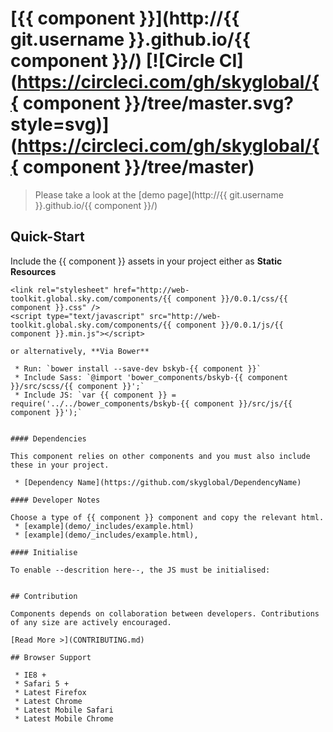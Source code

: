 [{{ component }}](http://{{ git.username }}.github.io/{{ component }}/)  [![Circle CI](https://circleci.com/gh/skyglobal/{{ component }}/tree/master.svg?style=svg)](https://circleci.com/gh/skyglobal/{{ component }}/tree/master)
========================

> Please take a look at the [demo page](http://{{ git.username }}.github.io/{{ component }}/)


## Quick-Start

Include the {{ component }} assets in your project either as **Static Resources**

```
<link rel="stylesheet" href="http://web-toolkit.global.sky.com/components/{{ component }}/0.0.1/css/{{ component }}.css" />
<script type="text/javascript" src="http://web-toolkit.global.sky.com/components/{{ component }}/0.0.1/js/{{ component }}.min.js"></script>

or alternatively, **Via Bower**

 * Run: `bower install --save-dev bskyb-{{ component }}`
 * Include Sass: `@import 'bower_components/bskyb-{{ component }}/src/scss/{{ component }}';`
 * Include JS: `var {{ component }} = require('../../bower_components/bskyb-{{ component }}/src/js/{{ component }}');`


#### Dependencies

This component relies on other components and you must also include these in your project.

 * [Dependency Name](https://github.com/skyglobal/DependencyName)

#### Developer Notes

Choose a type of {{ component }} component and copy the relevant html.
 * [example](demo/_includes/example.html)
 * [example](demo/_includes/example.html),

#### Initialise

To enable --descrition here--, the JS must be initialised:

```
<script type="text/javascript">
  skyComponents.{{ component }}.init();
</script>
```

## Contribution

Components depends on collaboration between developers. Contributions of any size are actively encouraged.

[Read More >](CONTRIBUTING.md)

## Browser Support

 * IE8 +
 * Safari 5 +
 * Latest Firefox
 * Latest Chrome
 * Latest Mobile Safari
 * Latest Mobile Chrome
